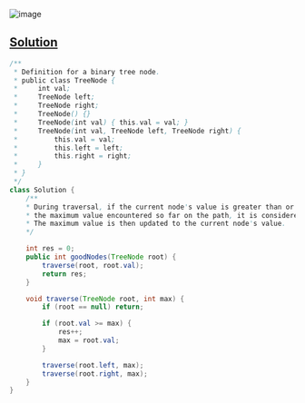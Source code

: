 ![image](https://github.com/kkkkevx/DSA2/assets/108632304/4bcdaa13-c8f8-4e33-a035-903ecaae473d)

## [Solution](https://leetcode.cn/problems/count-good-nodes-in-binary-tree/description/)

```java
/**
 * Definition for a binary tree node.
 * public class TreeNode {
 *     int val;
 *     TreeNode left;
 *     TreeNode right;
 *     TreeNode() {}
 *     TreeNode(int val) { this.val = val; }
 *     TreeNode(int val, TreeNode left, TreeNode right) {
 *         this.val = val;
 *         this.left = left;
 *         this.right = right;
 *     }
 * }
 */
class Solution {
    /**
    * During traversal, if the current node's value is greater than or equal to
    * the maximum value encountered so far on the path, it is considered a good node.
    * The maximum value is then updated to the current node's value.
    */

    int res = 0;
    public int goodNodes(TreeNode root) {
        traverse(root, root.val);
        return res;
    }

    void traverse(TreeNode root, int max) {
        if (root == null) return;

        if (root.val >= max) {
            res++;
            max = root.val;
        }

        traverse(root.left, max);
        traverse(root.right, max);
    }
}
```
